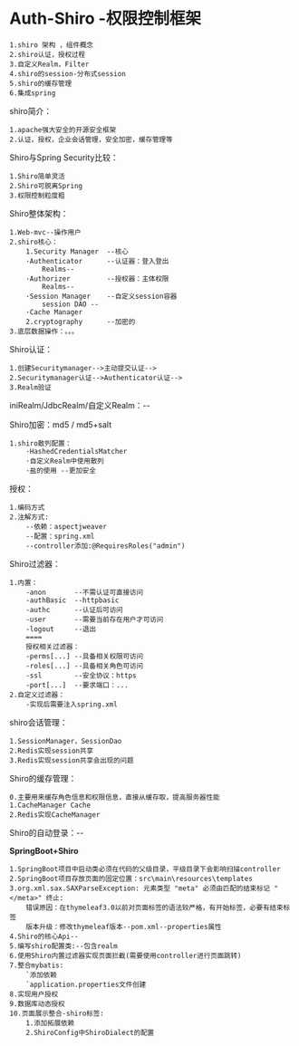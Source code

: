 # Auth-Shiro -权限控制框架


    1.shiro 架构 ，组件概念
    2.shiro认证，授权过程
    3.自定义Realm，Filter
    4.shiro的session-分布式session
    5.shiro的缓存管理
    6.集成spring

shiro简介：
    
    1.apache强大安全的开源安全框架
    2.认证，授权，企业会话管理，安全加密，缓存管理等

Shiro与Spring Security比较：
    
    1.Shiro简单灵活
    2.Shiro可脱离Spring
    3.权限控制粒度粗
    
Shiro整体架构：
    
    1.Web-mvc--操作用户
    2.shiro核心：
        1.Security Manager  --核心
        ·Authenticator      --认证器：登入登出
            Realms--
        ·Authorizer         --授权器：主体权限
            Realms--
        ·Session Manager    --自定义session容器
            session DAO --
        ·Cache Manager
        2.cryptography      --加密的
    3.底层数据操作：。。。
    
Shiro认证：
    
    1.创建Securitymanager-->主动提交认证-->
    2.Securitymanager认证-->Authenticator认证-->
    3.Realm验证

iniRealm/JdbcRealm/自定义Realm：-- 

Shiro加密：md5 / md5+salt

    1.shiro散列配置：
        ·HashedCredentialsMatcher
        ·自定义Realm中使用散列
        ·盐的使用 --更加安全

授权：
    
    1.编码方式
    2.注解方式:
        --依赖：aspectjweaver
        --配置：spring.xml
        --controller添加:@RequiresRoles("admin")

Shiro过滤器：
    
    1.内置：
        -anon       --不需认证可直接访问
        -authBasic  --httpbasic
        -authc      --认证后可访问
        -user       --需要当前存在用户才可访问
        -logout     --退出
        ====
        授权相关过滤器：
        -perms[...] --具备相关权限可访问 
        -roles[...] --具备相关角色可访问
        -ssl        --安全协议：https
        -port[...]  --要求端口：...
    2.自定义过滤器：
        -实现后需要注入spring.xml
        
shiro会话管理：

    1.SessionManager，SessionDao
    2.Redis实现session共享
    3.Redis实现session共享会出现的问题
    
Shiro的缓存管理：

    0.主要用来缓存角色信息和权限信息，直接从缓存取，提高服务器性能
    1.CacheManager Cache
    2.Redis实现CacheManager
    
Shiro的自动登录：--

**SpringBoot+Shiro**

    1.SpringBoot项目中启动类必须在代码的父级目录，平级目录下会影响扫描controller
    2.SpringBoot项目存放页面的固定位置：src\main\resources\templates
    3.org.xml.sax.SAXParseException: 元素类型 "meta" 必须由匹配的结束标记 "</meta>" 终止:
        错误原因：在thymeleaf3.0以前对页面标签的语法较严格，有开始标签，必要有结束标签
        版本升级：修改thymeleaf版本--pom.xml--properties属性
    4.Shiro的核心Api--
    5.编写shiro配置类:--包含realm
    6.使用Shiro内置过滤器实现页面拦截(需要使用controller进行页面跳转)
    7.整合mybatis:
        `添加依赖
        `application.properties文件创建
    8.实现用户授权
    9.数据库动态授权
    10.页面展示整合-shiro标签:
        1.添加拓展依赖
        2.ShiroConfig中ShiroDialect的配置

